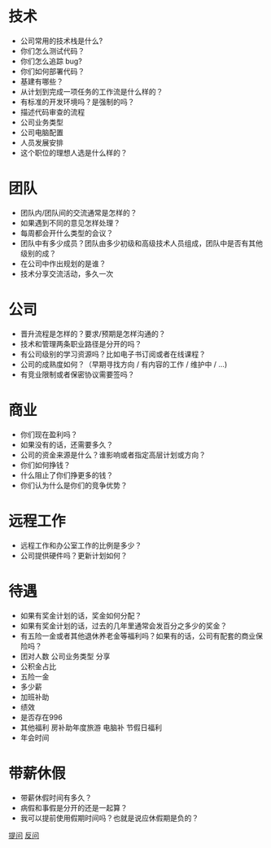 # 技术
- 公司常用的技术栈是什么?
- 你们怎么测试代码？
- 你们怎么追踪 bug?
- 你们如何部署代码？
- 基建有哪些？
- 从计划到完成一项任务的工作流是什么样的？
- 有标准的开发环境吗？是强制的吗？
- 描述代码审查的流程
- 公司业务类型 
- 公司电脑配置 
- 人员发展安排
- 这个职位的理想人选是什么样的？

# 团队
- 团队内/团队间的交流通常是怎样的？
- 如果遇到不同的意见怎样处理？
- 每周都会开什么类型的会议？
- 团队中有多少成员？团队由多少初级和高级技术人员组成，团队中是否有其他级别的成？
- 在公司中作出规划的是谁？
- 技术分享交流活动，多久一次

# 公司
- 晋升流程是怎样的？要求/预期是怎样沟通的？
- 技术和管理两条职业路径是分开的吗？
- 有公司级别的学习资源吗？比如电子书订阅或者在线课程？
- 公司的成熟度如何？（早期寻找方向 / 有内容的工作 / 维护中 / ...)
- 有竞业限制或者保密协议需要签吗？

# 商业
- 你们现在盈利吗？
- 如果没有的话，还需要多久？
- 公司的资金来源是什么？谁影响或者指定高层计划或方向？
- 你们如何挣钱？
- 什么阻止了你们挣更多的钱？
- 你们认为什么是你们的竞争优势？

# 远程工作
- 远程工作和办公室工作的比例是多少？
- 公司提供硬件吗？更新计划如何？

# 待遇
- 如果有奖金计划的话，奖金如何分配？
- 如果有奖金计划的话，过去的几年里通常会发百分之多少的奖金？
- 有五险一金或者其他退休养老金等福利吗？如果有的话，公司有配套的商业保险吗？
- 团对人数 公司业务类型 分享
- 公积金占比
- 五险一金
- 多少薪
- 加班补助
- 绩效
- 是否存在996
- 其他福利 房补助年度旅游 电脑补 节假日福利
- 年会时间

# 带薪休假
- 带薪休假时间有多久？
- 病假和事假是分开的还是一起算？
- 我可以提前使用假期时间吗？也就是说应休假期是负的？


[提问](https://mp.weixin.qq.com/s?__biz=MzA3MzI4MjgzMw==&mid=2650759406&idx=2&sn=00ae312046f5270cff21b3d24553f214&chksm=871aa490b06d2d86347f8484173a4480a7d0c564909660e5166e31e688699677481e8f995e89&token=1307694859&lang=zh_CN#rd)
[反问](https://github.com/yifeikong/reverse-interview-zh)